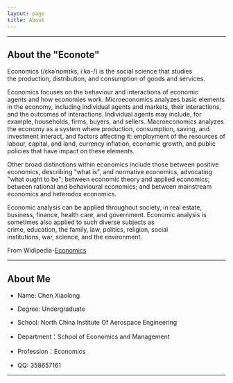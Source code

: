 ```yaml
---
layout: page
title: About
---
```

<hr>

## About the "Econote"

Economics (/ɛkəˈnɒmɪks, iːkə-/) is the social science that studies the production, distribution, and consumption of goods and services.

Economics focuses on the behaviour and interactions of economic agents and how economies work. Microeconomics analyzes basic elements in the economy, including individual agents and markets, their interactions, and the outcomes of interactions. Individual agents may include, for example, households, firms, buyers, and sellers. Macroeconomics analyzes the economy as a system where production, consumption, saving, and investment interact, and factors affecting it: employment of the resources of labour, capital, and land, currency inflation, economic growth, and public policies that have impact on these elements.

Other broad distinctions within economics include those between positive economics, describing "what is", and normative economics, advocating "what ought to be"; between economic theory and applied economics; between rational and behavioural economics; and between mainstream economics and heterodox economics.

Economic analysis can be applied throughout society, in real estate, business, finance, health care, and government. Economic analysis is sometimes also applied to such diverse subjects as crime, education, the family, law, politics, religion, social institutions, war, science, and the environment.

From Widipedia-[Economics](https://en.m.wikipedia.org/wiki/Economics)

<hr>

## About Me

- Name: Chen Xiaolong

- Degree: Undergraduate

- School: North China Institute Of Aerospace Engineering

- Department：School of Economics and Management

- Profession：Economics

- QQ: 358657161

<hr>


